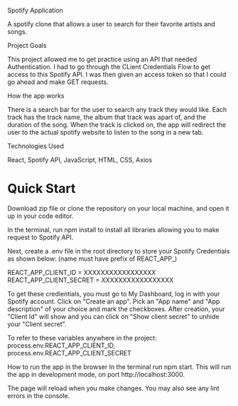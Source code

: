 Spotify Application

A spotify clone that allows a user to search for their favorite artists and songs. 

Project Goals

This project allowed me to get practice using an API that needed Authentication. I had to go through the CLient Credentials Flow to get access to this Spotify API. I was then given an access token so that I could go ahead and make GET requests. 

How the app works 

There is a search bar for the user to search any track they would like. Each track has the track name, the album that track was apart of, and the duration of the song. When the track is clicked on, the app will redirect the user to the actual spotify website to listen to the song in a new tab. 


Technologies Used 

React, Spotify API, JavaScript, HTML, CSS, Axios


# Quick Start
Download zip file or clone the repository on your local machine, and open it up in your code editor.

In the terminal, run npm install to install all libraries allowing you to make request to Spotify API.

Next, create a .env file in the root directory to store your Spotify Credentials as shown below: (name must have prefix of REACT_APP_)

REACT_APP_CLIENT_ID = XXXXXXXXXXXXXXXXX REACT_APP_CLIENT_SECRET = XXXXXXXXXXXXXXXXX

To get these credientials, you must go to My Dashboard, log in with your Spotify account. Click on "Create an app". Pick an "App name" and "App description" of your choice and mark the checkboxes. After creation, your "Client Id" will show and you can click on "Show client secret" to unhide your "Client secret".

To refer to these variables anywhere in the project: process.env.REACT_APP_CLIENT_ID, process.env.REACT_APP_CLIENT_SECRET

How to run the app in the browser
In the terminal run npm start. This will run the app in development mode, on port http://localhost:3000.

The page will reload when you make changes. You may also see any lint errors in the console.
